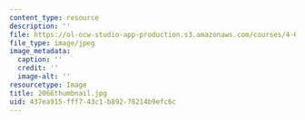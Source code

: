 ```yaml
---
content_type: resource
description: ''
file: https://ol-ocw-studio-app-production.s3.amazonaws.com/courses/4-614-religious-architecture-and-islamic-cultures-fall-2002/437ea915fff743c1b89278214b9efc6c_2066thumbnail.jpg
file_type: image/jpeg
image_metadata:
  caption: ''
  credit: ''
  image-alt: ''
resourcetype: Image
title: 2066thumbnail.jpg
uid: 437ea915-fff7-43c1-b892-78214b9efc6c
---
```

